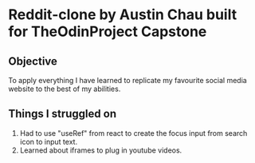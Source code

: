 # Reddit-clone by Austin Chau built for TheOdinProject Capstone

## Objective

To apply everything I have learned to replicate my favourite social media website to the best of my abilities.

## Things I struggled on

1. Had to use "useRef" from react to create the focus input from search icon to input text.
2. Learned about iframes to plug in youtube videos.
